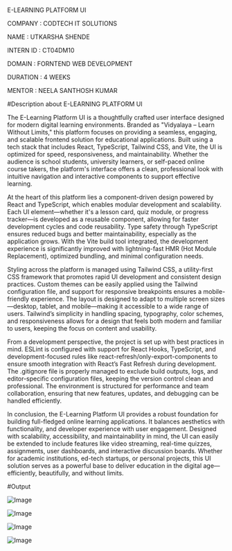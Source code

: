 E-LEARNING PLATFORM UI

COMPANY : CODTECH IT SOLUTIONS

NAME : UTKARSHA SHENDE

INTERN ID : CT04DM10

DOMAIN : FORNTEND WEB DEVELOPMENT 

DURATION : 4 WEEKS 

MENTOR : NEELA SANTHOSH KUMAR 

#Description about E-LEARNING PLATFORM UI

The E-Learning Platform UI is a thoughtfully crafted user interface designed for modern digital learning environments. Branded as "Vidyalaya – Learn Without Limits," this platform focuses on providing a seamless, engaging, and scalable frontend solution for educational applications. Built using a tech stack that includes React, TypeScript, Tailwind CSS, and Vite, the UI is optimized for speed, responsiveness, and maintainability. Whether the audience is school students, university learners, or self-paced online course takers, the platform's interface offers a clean, professional look with intuitive navigation and interactive components to support effective learning.

At the heart of this platform lies a component-driven design powered by React and TypeScript, which enables modular development and scalability. Each UI element—whether it's a lesson card, quiz module, or progress tracker—is developed as a reusable component, allowing for faster development cycles and code reusability. Type safety through TypeScript ensures reduced bugs and better maintainability, especially as the application grows. With the Vite build tool integrated, the development experience is significantly improved with lightning-fast HMR (Hot Module Replacement), optimized bundling, and minimal configuration needs.

Styling across the platform is managed using Tailwind CSS, a utility-first CSS framework that promotes rapid UI development and consistent design practices. Custom themes can be easily applied using the Tailwind configuration file, and support for responsive breakpoints ensures a mobile-friendly experience. The layout is designed to adapt to multiple screen sizes—desktop, tablet, and mobile—making it accessible to a wide range of users. Tailwind’s simplicity in handling spacing, typography, color schemes, and responsiveness allows for a design that feels both modern and familiar to users, keeping the focus on content and usability.

From a development perspective, the project is set up with best practices in mind. ESLint is configured with support for React Hooks, TypeScript, and development-focused rules like react-refresh/only-export-components to ensure smooth integration with React’s Fast Refresh during development. The .gitignore file is properly managed to exclude build outputs, logs, and editor-specific configuration files, keeping the version control clean and professional. The environment is structured for performance and team collaboration, ensuring that new features, updates, and debugging can be handled efficiently.

In conclusion, the E-Learning Platform UI provides a robust foundation for building full-fledged online learning applications. It balances aesthetics with functionality, and developer experience with user engagement. Designed with scalability, accessibility, and maintainability in mind, the UI can easily be extended to include features like video streaming, real-time quizzes, assignments, user dashboards, and interactive discussion boards. Whether for academic institutions, ed-tech startups, or personal projects, this UI solution serves as a powerful base to deliver education in the digital age—efficiently, beautifully, and without limits.   

#Output

![Image](https://github.com/user-attachments/assets/a3eea8fd-911e-4724-86eb-f06f3049ccef)

![Image](https://github.com/user-attachments/assets/1a9f03c5-065a-48f9-b85a-45f2fdcc933c)

![Image](https://github.com/user-attachments/assets/117195bc-08c8-491c-9e67-fe89c3245b20)

![Image](https://github.com/user-attachments/assets/633a0472-c5f0-40d9-b275-a3e6545ca8b8)
